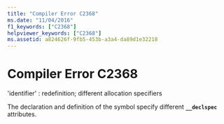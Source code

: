 ```yaml
---
title: "Compiler Error C2368"
ms.date: "11/04/2016"
f1_keywords: ["C2368"]
helpviewer_keywords: ["C2368"]
ms.assetid: a824626f-9fb5-453b-a3a4-da89d1e32218
---
```

# Compiler Error C2368

'identifier' : redefinition; different allocation specifiers

The declaration and definition of the symbol specify different **`__declspec`** attributes.
